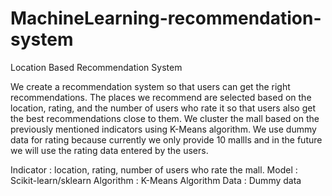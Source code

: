 # MachineLearning-recommendation-system

Location Based Recommendation System

We create a recommendation system so that users can get the right recommendations. The places we recommend are selected based on the location, rating, and the number of users who rate it so that users also get the best recommendations close to them. We cluster the mall based on the previously mentioned indicators using K-Means algorithm. We use dummy data for rating because currently we only provide 10 mallls and in the future we will use the rating data entered by the users.

Indicator : location, rating, number of  users who rate the mall.
Model     : Scikit-learn/sklearn
Algorithm : K-Means Algorithm
Data      : Dummy data
